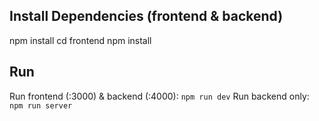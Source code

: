## Install Dependencies (frontend & backend)
npm install
cd frontend
npm install

## Run
Run frontend (:3000) & backend (:4000): `npm run dev`
Run backend only: `npm run server`
